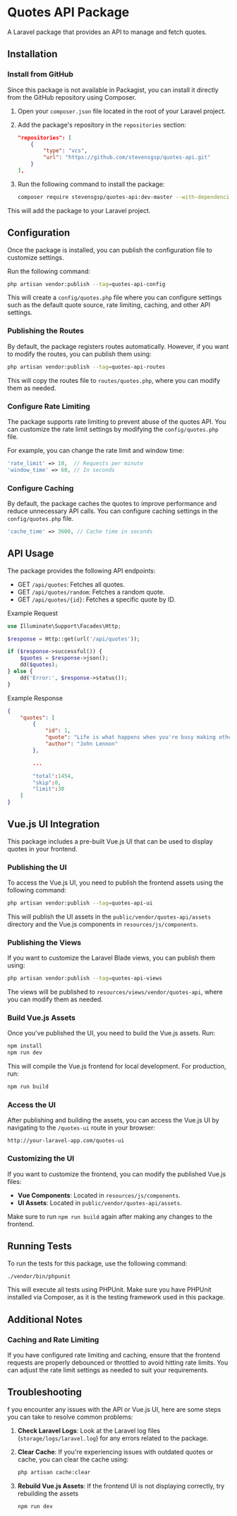 

# Quotes API Package

A Laravel package that provides an API to manage and fetch quotes.

## Installation

### Install from GitHub

Since this package is not available in Packagist, you can install it directly from the GitHub repository using Composer.

1. Open your `composer.json` file located in the root of your Laravel project.

2. Add the package's repository in the `repositories` section:

	```json
	"repositories": [
	    {
	        "type": "vcs",
	        "url": "https://github.com/stevensgsp/quotes-api.git"
	    }
	],
	```

3. Run the following command to install the package:

	```bash
	composer require stevensgsp/quotes-api:dev-master --with-dependencies
	```

This will add the package to your Laravel project.

## Configuration

Once the package is installed, you can publish the configuration file to customize settings.

Run the following command:

```bash
php artisan vendor:publish --tag=quotes-api-config
```

This will create a `config/quotes.php` file where you can configure settings such as the default quote source, rate limiting, caching, and other API settings.

### Publishing the Routes

By default, the package registers routes automatically. However, if you want to modify the routes, you can publish them using:

```bash
php artisan vendor:publish --tag=quotes-api-routes
```

This will copy the routes file to `routes/quotes.php`, where you can modify them as needed.

### Configure Rate Limiting

The package supports rate limiting to prevent abuse of the quotes API. You can customize the rate limit settings by modifying the `config/quotes.php` file.

For example, you can change the rate limit and window time:

```php
'rate_limit' => 10,  // Requests per minute
'window_time' => 60, // In seconds
```

### Configure Caching

By default, the package caches the quotes to improve performance and reduce unnecessary API calls. You can configure caching settings in the `config/quotes.php` file.

```php
'cache_time' => 3600, // Cache time in seconds
```

## API Usage

The package provides the following API endpoints:

- GET `/api/quotes`: Fetches all quotes.
- GET `/api/quotes/random`: Fetches a random quote.
- GET `/api/quotes/{id}`: Fetches a specific quote by ID.

Example Request

```php
use Illuminate\Support\Facades\Http;

$response = Http::get(url('/api/quotes'));

if ($response->successful()) {
    $quotes = $response->json();
    dd($quotes);
} else {
    dd('Error:', $response->status());
}
```

Example Response

```json
{
    "quotes": [
        {
            "id": 1,
            "quote": "Life is what happens when you're busy making other plans.",
            "author": "John Lennon"
        },

        ...

        "total":1454,
        "skip":0,
        "limit":30
    ]
}
```

## Vue.js UI Integration

This package includes a pre-built Vue.js UI that can be used to display quotes in your frontend.

### Publishing the UI

To access the Vue.js UI, you need to publish the frontend assets using the following command:

```bash
php artisan vendor:publish --tag=quotes-api-ui
```

This will publish the UI assets in the `public/vendor/quotes-api/assets` directory and the Vue.js components in `resources/js/components`.

### Publishing the Views

If you want to customize the Laravel Blade views, you can publish them using:

```bash
php artisan vendor:publish --tag=quotes-api-views
```

The views will be published to `resources/views/vendor/quotes-api`, where you can modify them as needed.

### Build Vue.js Assets

Once you've published the UI, you need to build the Vue.js assets. Run:

```bash
npm install
npm run dev
```

This will compile the Vue.js frontend for local development. For production, run:

```bash
npm run build
```

### Access the UI

After publishing and building the assets, you can access the Vue.js UI by navigating to the `/quotes-ui` route in your browser:

```
http://your-laravel-app.com/quotes-ui
```

### Customizing the UI

If you want to customize the frontend, you can modify the published Vue.js files:

-   **Vue Components**: Located in `resources/js/components`.
-   **UI Assets**: Located in `public/vendor/quotes-api/assets`.

Make sure to run `npm run build` again after making any changes to the frontend.

## Running Tests

To run the tests for this package, use the following command:

```bash
./vendor/bin/phpunit
```

This will execute all tests using PHPUnit. Make sure you have PHPUnit installed via Composer, as it is the testing framework used in this package.

## Additional Notes

### Caching and Rate Limiting

If you have configured rate limiting and caching, ensure that the frontend requests are properly debounced or throttled to avoid hitting rate limits. You can adjust the rate limit settings as needed to suit your requirements.

## Troubleshooting


f you encounter any issues with the API or Vue.js UI, here are some steps you can take to resolve common problems:

1.  **Check Laravel Logs**: Look at the Laravel log files (`storage/logs/laravel.log`) for any errors related to the package.
2.  **Clear Cache**: If you're experiencing issues with outdated quotes or cache, you can clear the cache using:

    ```bash
    php artisan cache:clear
    ```

3.  **Rebuild Vue.js Assets**: If the frontend UI is not displaying correctly, try rebuilding the assets

    ```bash
    npm run dev
    ```